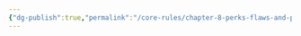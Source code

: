 ```yaml
---
{"dg-publish":true,"permalink":"/core-rules/chapter-8-perks-flaws-and-points/perks-list/trait/senses/360-vision/"}
---
```


